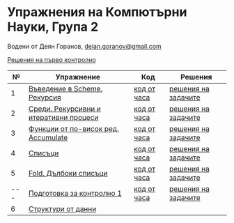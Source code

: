 # Упражнения на Компютърни Науки, Група 2

Водени от Деян Горанов, deian.goranov@gmail.com

[Решения на първо контролно](exam-01/solutions)

| №   | Упражнение                                   | Код                   | Решения                   |
| --- | -------------------------------------------- | --------------------- | ------------------------- |
|  1  | [Въведение в Scheme. Рекурсия][1e]           | [код от часа][1c]     | [решения на задачите][1s] |
|  2  | [Среди. Рекурсивни и итеративни процеси][2e] | [код от часа][2c]     | [решения на задачите][2s] |
|  3  | [Функции от по-висок ред. Accumulate][3e]    | [код от часа][3c]     | [решения на задачите][3s] |
|  4  | [Списъци][4e]                                | [код от часа][4c]     | [решения на задачите][4s] |
|  5  | [Fold. Дълбоки списъци][5e]                  | [код от часа][5c]     | [решения на задачите][5s] |
| --- | [Подготовка за контролно 1][prep1e]          | [код от часа][prep1c] | [решения на задачите][prep1s] |
|  6  | [Структури от данни][6e]                  | 

[1e]: 01--introduction-to-scheme--recursion
[1c]: 01--introduction-to-scheme--recursion/class.rkt
[1s]: 01--introduction-to-scheme--recursion/solutions.rkt

[2e]: 02--recursive-and-iterative-processes
[2c]: 02--recursive-and-iterative-processes/class.rkt
[2s]: 02--recursive-and-iterative-processes/solutions

[3e]: 03--higher-order-functions--accumulate
[3c]: 03--higher-order-functions--accumulate/class.rkt
[3s]: 03--higher-order-functions--accumulate/solutions

[4e]: 04--lists
[4c]: 04--lists/class.rkt
[4s]: 04--lists/solutions

[5e]: 05--fold--deep-lists
[5c]: 05--fold--deep-lists/class.rkt
[5s]: 05--fold--deep-lists/solutions

[prep1e]: exam-prep-01
[prep1c]: exam-prep-01/class.rkt
[prep1s]: exam-prep-01/solutions

[6e]: 06--ads
